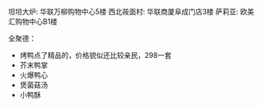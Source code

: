 坦坦大炉: 华联万柳购物中心5楼
西北莜面村:  华联商厦阜成门店3楼
萨莉亚: 欧美汇购物中心B1楼

全聚德：
- 烤鸭点了精品的，价格貌似还比较亲民，298一套
- 芥末鸭掌
- 火爆鸭心
- 煲菌菇汤
- 小鸭酥
